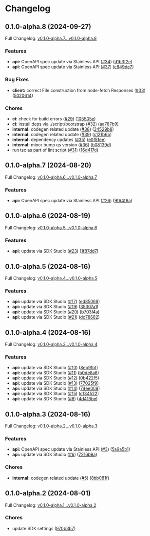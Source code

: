 # Changelog

## 0.1.0-alpha.8 (2024-09-27)

Full Changelog: [v0.1.0-alpha.7...v0.1.0-alpha.8](https://github.com/layerswap/layerswap-sdk/compare/v0.1.0-alpha.7...v0.1.0-alpha.8)

### Features

* **api:** OpenAPI spec update via Stainless API ([#34](https://github.com/layerswap/layerswap-sdk/issues/34)) ([d1b3f2e](https://github.com/layerswap/layerswap-sdk/commit/d1b3f2ea420d794c637c2d522bd150f53f3ffde9))
* **api:** OpenAPI spec update via Stainless API ([#37](https://github.com/layerswap/layerswap-sdk/issues/37)) ([c849de7](https://github.com/layerswap/layerswap-sdk/commit/c849de758ab235061e06f071daaac6b7fe2ff1ec))


### Bug Fixes

* **client:** correct File construction from node-fetch Responses ([#33](https://github.com/layerswap/layerswap-sdk/issues/33)) ([5020614](https://github.com/layerswap/layerswap-sdk/commit/50206147eeebe3e47c11c5b9649923d3a699c1a7))


### Chores

* **ci:** check for build errors ([#29](https://github.com/layerswap/layerswap-sdk/issues/29)) ([105505e](https://github.com/layerswap/layerswap-sdk/commit/105505e6fbc98239d5162df773187833105186be))
* **ci:** install deps via ./script/bootstrap ([#32](https://github.com/layerswap/layerswap-sdk/issues/32)) ([aa787b9](https://github.com/layerswap/layerswap-sdk/commit/aa787b9cfc1c7e8496875db2ddf22247322e9808))
* **internal:** codegen related update ([#38](https://github.com/layerswap/layerswap-sdk/issues/38)) ([34529b8](https://github.com/layerswap/layerswap-sdk/commit/34529b861af21e322533dbbacacb11d1f0cc58a3))
* **internal:** codegen related update ([#39](https://github.com/layerswap/layerswap-sdk/issues/39)) ([c121b6b](https://github.com/layerswap/layerswap-sdk/commit/c121b6bc1af8b7dea65713cb9bf67d29936474dd))
* **internal:** dependency updates ([#35](https://github.com/layerswap/layerswap-sdk/issues/35)) ([e0f51ee](https://github.com/layerswap/layerswap-sdk/commit/e0f51ee0cb2732966e86f33b8dd959849b16193d))
* **internal:** minor bump qs version ([#36](https://github.com/layerswap/layerswap-sdk/issues/36)) ([b08139d](https://github.com/layerswap/layerswap-sdk/commit/b08139d06a2658cfba83634a55d6024b3f820486))
* run tsc as part of lint script ([#31](https://github.com/layerswap/layerswap-sdk/issues/31)) ([16d417d](https://github.com/layerswap/layerswap-sdk/commit/16d417d7014425bd20b2edac932d02c57543ecc4))

## 0.1.0-alpha.7 (2024-08-20)

Full Changelog: [v0.1.0-alpha.6...v0.1.0-alpha.7](https://github.com/layerswap/layerswap-sdk/compare/v0.1.0-alpha.6...v0.1.0-alpha.7)

### Features

* **api:** OpenAPI spec update via Stainless API ([#26](https://github.com/layerswap/layerswap-sdk/issues/26)) ([9f64f8a](https://github.com/layerswap/layerswap-sdk/commit/9f64f8a4da475b9cb9c28e52126fabeb61d88977))

## 0.1.0-alpha.6 (2024-08-19)

Full Changelog: [v0.1.0-alpha.5...v0.1.0-alpha.6](https://github.com/layerswap/layerswap-sdk/compare/v0.1.0-alpha.5...v0.1.0-alpha.6)

### Features

* **api:** update via SDK Studio ([#23](https://github.com/layerswap/layerswap-sdk/issues/23)) ([1f87dd7](https://github.com/layerswap/layerswap-sdk/commit/1f87dd7e358baf01be4930f9c013323cb8f50e3a))

## 0.1.0-alpha.5 (2024-08-16)

Full Changelog: [v0.1.0-alpha.4...v0.1.0-alpha.5](https://github.com/layerswap/layerswap-sdk/compare/v0.1.0-alpha.4...v0.1.0-alpha.5)

### Features

* **api:** update via SDK Studio ([#17](https://github.com/layerswap/layerswap-sdk/issues/17)) ([ed85066](https://github.com/layerswap/layerswap-sdk/commit/ed85066443e89f5141dd77a3c881745bc189dc6e))
* **api:** update via SDK Studio ([#19](https://github.com/layerswap/layerswap-sdk/issues/19)) ([35307a1](https://github.com/layerswap/layerswap-sdk/commit/35307a181c4bf9a1b1c63b5a45906f20aa1662d2))
* **api:** update via SDK Studio ([#20](https://github.com/layerswap/layerswap-sdk/issues/20)) ([b703f4a](https://github.com/layerswap/layerswap-sdk/commit/b703f4a45e72c55db29e3de97029afe57fa1cb69))
* **api:** update via SDK Studio ([#21](https://github.com/layerswap/layerswap-sdk/issues/21)) ([dc78682](https://github.com/layerswap/layerswap-sdk/commit/dc7868268fdc84c2bf0465bca22e4422e2659934))

## 0.1.0-alpha.4 (2024-08-16)

Full Changelog: [v0.1.0-alpha.3...v0.1.0-alpha.4](https://github.com/layerswap/layerswap-sdk/compare/v0.1.0-alpha.3...v0.1.0-alpha.4)

### Features

* **api:** update via SDK Studio ([#10](https://github.com/layerswap/layerswap-sdk/issues/10)) ([8eb9fbf](https://github.com/layerswap/layerswap-sdk/commit/8eb9fbf027634fc01a1e14cdb8dd8964d42f3e6e))
* **api:** update via SDK Studio ([#11](https://github.com/layerswap/layerswap-sdk/issues/11)) ([b0de8a6](https://github.com/layerswap/layerswap-sdk/commit/b0de8a60ca78b891905fc01afd4ba85b669cbe33))
* **api:** update via SDK Studio ([#12](https://github.com/layerswap/layerswap-sdk/issues/12)) ([0b422f5](https://github.com/layerswap/layerswap-sdk/commit/0b422f551c221f3a8fe7916355a0d90e36b8f866))
* **api:** update via SDK Studio ([#13](https://github.com/layerswap/layerswap-sdk/issues/13)) ([77025f9](https://github.com/layerswap/layerswap-sdk/commit/77025f93a5c0368f9f46237506f572961e7e2955))
* **api:** update via SDK Studio ([#14](https://github.com/layerswap/layerswap-sdk/issues/14)) ([74ee009](https://github.com/layerswap/layerswap-sdk/commit/74ee009dc48db03fe46f89c1522686f0bfd80dcb))
* **api:** update via SDK Studio ([#15](https://github.com/layerswap/layerswap-sdk/issues/15)) ([c134522](https://github.com/layerswap/layerswap-sdk/commit/c1345223d1498199bc8d48d6dc5669302e3ccdbc))
* **api:** update via SDK Studio ([#8](https://github.com/layerswap/layerswap-sdk/issues/8)) ([4d416be](https://github.com/layerswap/layerswap-sdk/commit/4d416be2fda708c2486f5849b3af7d6fe42f02be))

## 0.1.0-alpha.3 (2024-08-16)

Full Changelog: [v0.1.0-alpha.2...v0.1.0-alpha.3](https://github.com/layerswap/layerswap-sdk/compare/v0.1.0-alpha.2...v0.1.0-alpha.3)

### Features

* **api:** OpenAPI spec update via Stainless API ([#3](https://github.com/layerswap/layerswap-sdk/issues/3)) ([5a9a5b1](https://github.com/layerswap/layerswap-sdk/commit/5a9a5b1cfc1c9181b0d79f3bdc4d34393113bc28))
* **api:** update via SDK Studio ([#6](https://github.com/layerswap/layerswap-sdk/issues/6)) ([7216b9a](https://github.com/layerswap/layerswap-sdk/commit/7216b9a880329536cc4bda1136146f316e140f53))


### Chores

* **internal:** codegen related update ([#5](https://github.com/layerswap/layerswap-sdk/issues/5)) ([8bb081f](https://github.com/layerswap/layerswap-sdk/commit/8bb081f82a964d095c3174de10db4bb2624921cf))

## 0.1.0-alpha.2 (2024-08-01)

Full Changelog: [v0.1.0-alpha.1...v0.1.0-alpha.2](https://github.com/layerswap/layerswap-sdk/compare/v0.1.0-alpha.1...v0.1.0-alpha.2)

### Chores

* update SDK settings ([970b3b7](https://github.com/layerswap/layerswap-sdk/commit/970b3b7f636d7958f7621eb64e40d0249b651783))
